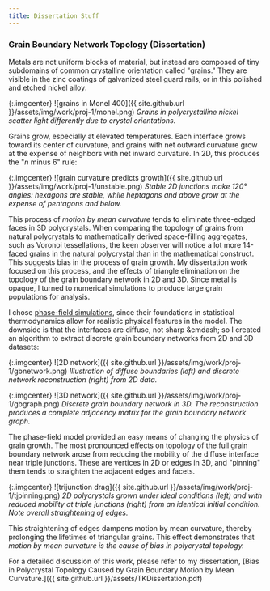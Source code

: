 ```yaml
---
title: Dissertation Stuff
---
```


### Grain Boundary Network Topology (Dissertation)

Metals are not uniform blocks of material, but instead are composed of tiny subdomains of common crystalline orientation called "grains."
They are visible in the zinc coatings of galvanized steel guard rails, or in this polished and etched nickel alloy:

{:.imgcenter}
![grains in Monel 400]({{ site.github.url }}/assets/img/work/proj-1/monel.png)
*Grains in polycrystalline nickel scatter light differently due to crystal orientations.*

Grains grow, especially at elevated temperatures. Each interface grows toward its center of curvature, and grains with net outward curvature
grow at the expense of neighbors with net inward curvature. In 2D, this produces the "*n* minus 6" rule:

{:.imgcenter}
![grain curvature predicts growth]({{ site.github.url }}/assets/img/work/proj-1/unstable.png)
*Stable 2D junctions make 120&deg; angles: hexagons are stable, while  heptagons and above grow at the expense of pentagons and below.*

This process of *motion by mean curvature* tends to eliminate three-edged faces in 3D polycrystals.
When comparing the topology of grains from natural polycrystals to mathematically derived space-filling aggregates,
such as Voronoi tessellations, the keen observer will notice a lot more 14-faced grains in the natural polycrystal
than in the mathematical construct. This suggests bias in the process of grain growth.
My dissertation work focused on this process, and the effects of triangle elimination on the topology
of the grain boundary network in 2D and 3D. Since metal is opaque, I turned to numerical simulations
to produce large grain populations for analysis.

I chose [phase-field simulations](https://en.wikipedia.org/wiki/Phase_field_models), since their foundations
in statistical thermodynamics allow for realistic physical features in the model. The downside is that the
interfaces are diffuse, not sharp &emdash; so I created an algorithm to extract discrete grain boundary
networks from 2D and 3D datasets:

{:.imgcenter}
![2D network]({{ site.github.url }}/assets/img/work/proj-1/gbnetwork.png)
*Illustration of diffuse boundaries (left) and discrete network reconstruction (right) from 2D data.*

{:.imgcenter}
![3D network]({{ site.github.url }}/assets/img/work/proj-1/gbgraph.png)
*Discrete grain boundary network in 3D. The reconstruction produces a complete adjacency matrix for the grain boundary network graph.*

The phase-field model provided an easy means of changing the physics of grain growth. The most pronounced effects on topology of the
full grain boundary network arose from reducing the mobility of the diffuse interface near triple junctions.
These are vertices in 2D or edges in 3D, and "pinning" them tends to straighten the adjacent edges and facets.

{:.imgcenter}
![trijunction drag]({{ site.github.url }}/assets/img/work/proj-1/tjpinning.png)
*2D polycrystals grown under ideal conditions (left) and with reduced mobility at triple junctions (right) from an identical initial condition. Note overall straightening of edges.*

This straightening of edges dampens motion by mean curvature, thereby prolonging the lifetimes of triangular grains.
This effect demonstrates that *motion by mean curvature is the cause of bias in polycrystal topology.*

For a detailed discussion of this work, please refer to my dissertation,
[Bias in Polycrystal Topology Caused by Grain Boundary Motion by Mean Curvature.]({{ site.github.url }}/assets/TKDissertation.pdf)

<style>
.imgcenter {
    text-align:center;
}
</style>
